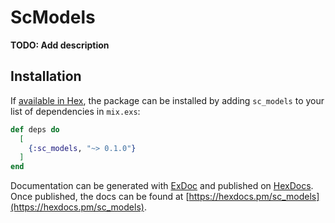 # ScModels

**TODO: Add description**

## Installation

If [available in Hex](https://hex.pm/docs/publish), the package can be installed
by adding `sc_models` to your list of dependencies in `mix.exs`:

```elixir
def deps do
  [
    {:sc_models, "~> 0.1.0"}
  ]
end
```

Documentation can be generated with [ExDoc](https://github.com/elixir-lang/ex_doc)
and published on [HexDocs](https://hexdocs.pm). Once published, the docs can
be found at [https://hexdocs.pm/sc_models](https://hexdocs.pm/sc_models).

